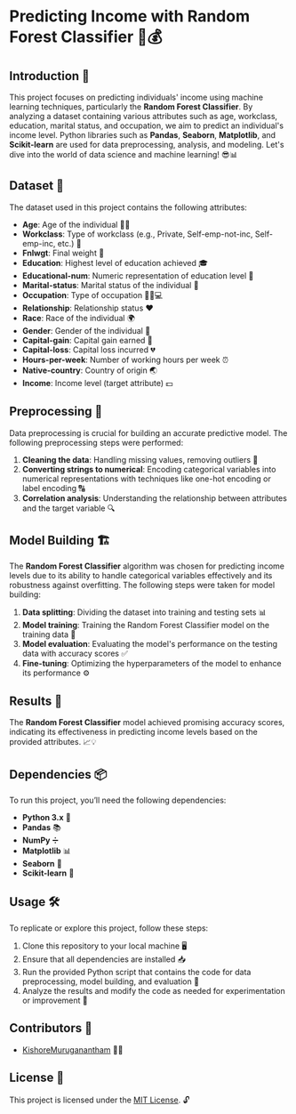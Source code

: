

# Predicting Income with Random Forest Classifier 🌲💰

## Introduction 🚀
This project focuses on predicting individuals' income using machine learning techniques, particularly the **Random Forest Classifier**. By analyzing a dataset containing various attributes such as age, workclass, education, marital status, and occupation, we aim to predict an individual's income level. Python libraries such as **Pandas**, **Seaborn**, **Matplotlib**, and **Scikit-learn** are used for data preprocessing, analysis, and modeling. Let's dive into the world of data science and machine learning! 😎📊

## Dataset 📂
The dataset used in this project contains the following attributes:

- **Age**: Age of the individual 👶👵
- **Workclass**: Type of workclass (e.g., Private, Self-emp-not-inc, Self-emp-inc, etc.) 💼
- **Fnlwgt**: Final weight 🔢
- **Education**: Highest level of education achieved 🎓
- **Educational-num**: Numeric representation of education level 🔢
- **Marital-status**: Marital status of the individual 💍
- **Occupation**: Type of occupation 👩‍🏫💻
- **Relationship**: Relationship status ❤️
- **Race**: Race of the individual 🌍
- **Gender**: Gender of the individual 🚻
- **Capital-gain**: Capital gain earned 💸
- **Capital-loss**: Capital loss incurred 💔
- **Hours-per-week**: Number of working hours per week ⏰
- **Native-country**: Country of origin 🌏
- **Income**: Income level (target attribute) 💵

## Preprocessing 🧹
Data preprocessing is crucial for building an accurate predictive model. The following preprocessing steps were performed:

1. **Cleaning the data**: Handling missing values, removing outliers 🧼
2. **Converting strings to numerical**: Encoding categorical variables into numerical representations with techniques like one-hot encoding or label encoding 🔠
3. **Correlation analysis**: Understanding the relationship between attributes and the target variable 🔍

## Model Building 🏗️
The **Random Forest Classifier** algorithm was chosen for predicting income levels due to its ability to handle categorical variables effectively and its robustness against overfitting. The following steps were taken for model building:

1. **Data splitting**: Dividing the dataset into training and testing sets 📊
2. **Model training**: Training the Random Forest Classifier model on the training data 🤖
3. **Model evaluation**: Evaluating the model's performance on the testing data with accuracy scores ✅
4. **Fine-tuning**: Optimizing the hyperparameters of the model to enhance its performance ⚙️

## Results 🎯
The **Random Forest Classifier** model achieved promising accuracy scores, indicating its effectiveness in predicting income levels based on the provided attributes. 📈💡

## Dependencies 📦
To run this project, you’ll need the following dependencies:

- **Python 3.x** 🐍
- **Pandas** 📚
- **NumPy** ➗
- **Matplotlib** 📊
- **Seaborn** 🌈
- **Scikit-learn** 🤖

## Usage 🛠️
To replicate or explore this project, follow these steps:

1. Clone this repository to your local machine 🖥️
2. Ensure that all dependencies are installed 📥
3. Run the provided Python script that contains the code for data preprocessing, model building, and evaluation 🚀
4. Analyze the results and modify the code as needed for experimentation or improvement 🔧

## Contributors 🤝
- [KishoreMuruganantham](https://github.com/KishoreMuruganantham) 🙋‍♂️

## License 📜
This project is licensed under the [MIT License](LICENSE). 🔓
